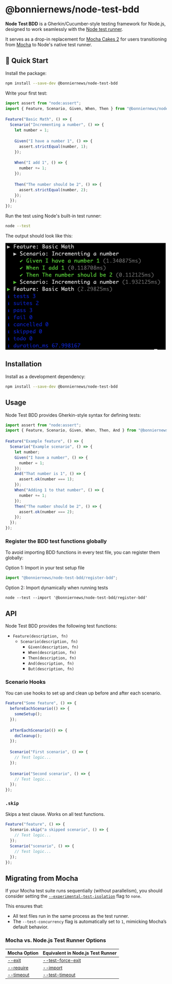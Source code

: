 # @bonniernews/node-test-bdd

**Node Test BDD** is a Gherkin/Cucumber-style testing framework for Node.js, designed to work seamlessly with the [Node test runner](https://nodejs.org/api/test.html#test-runner).  

It serves as a drop-in replacement for [Mocha Cakes 2](https://www.npmjs.com/package/mocha-cakes-2) for users transitioning from [Mocha](https://mochajs.org/) to Node's native test runner.

## 🚀 Quick Start  

Install the package:

```sh
npm install --save-dev @bonniernews/node-test-bdd
```

Write your first test:

```js
import assert from "node:assert";
import { Feature, Scenario, Given, When, Then } from "@bonniernews/node-test-bdd";

Feature("Basic Math", () => {
  Scenario("Incrementing a number", () => {
    let number = 1;

    Given("I have a number 1", () => {
      assert.strictEqual(number, 1);
    });

    When("I add 1", () => {
      number += 1;
    });

    Then("The number should be 2", () => {
      assert.strictEqual(number, 2);
    });
  });
});
```

Run the test using Node's built-in test runner:

```sh
node --test
```

The output should look like this:

![Test output](test-output.png)

## Installation

Install as a development dependency:

```sh
npm install --save-dev @bonniernews/node-test-bdd
```

## Usage

Node Test BDD provides Gherkin-style syntax for defining tests:

```js
import assert from "node:assert";
import { Feature, Scenario, Given, When, Then, And } from "@bonniernews/node-test-bdd";

Feature("Example feature", () => {
  Scenario("Example scenario", () => {
    let number;
    Given("I have a number", () => {
      number = 1;
    });
    And("That number is 1", () => {
      assert.ok(number === 1);
    });
    When("Adding 1 to that number", () => {
      number += 1;
    });
    Then("The number should be 2", () => {
      assert.ok(number === 2);
    });
  });
});
```

### Register the BDD test functions globally

To avoid importing BDD functions in every test file, you can register them globally:

Option 1: Import in your test setup file

```js
import "@bonniernews/node-test-bdd/register-bdd";
```

Option 2: Import dynamically when running tests

```shell
node --test --import '@bonniernews/node-test-bdd/register-bdd'
```

## API

Node Test BDD provides the following test functions:

* `Feature(description, fn)`
  * `Scenario(description, fn)`
    * `Given(description, fn)`
    * `When(description, fn)`
    * `Then(description, fn)`
    * `And(description, fn)`
    * `But(description, fn)`

### Scenario Hooks

You can use hooks to set up and clean up before and after each scenario.

```js
Feature("Some feature", () => {
  beforeEachScenario(() => {
    someSetup();
  });

  afterEachScenario(() => {
    doCleanup();
  });

  Scenario("First scenario", () => {
    // Test logic...
  });

  Scenario("Second scenario", () => {
    // Test logic...
  });
});
```

### `.skip`

Skips a test clause. Works on all test functions.

```js
Feature("feature", () => {
  Scenario.skip("a skipped scenario", () => {
    // Test logic...
  });
  Scenario("scenario", () => {
    // Test logic...
  });
});
```

## Migrating from Mocha

If your Mocha test suite runs sequentially (without parallelism), you should consider setting the [`--experimental-test-isolation`](https://nodejs.org/docs/latest-v22.x/api/cli.html#--experimental-test-isolationmode) flag to `none`.  

This ensures that:
- All test files run in the same process as the test runner.
- The `--test-concurrency` flag is automatically set to `1`, mimicking Mocha’s default behavior.

### Mocha vs. Node.js Test Runner Options

| Mocha Option | Equivalent in Node.js Test Runner |
| ------------------- | -------------------------------------------------------------------------------------------------------------------------------------| 
| [--exit](https://mochajs.org/#-exit)                            | [--test-force-exit](https://nodejs.org/docs/latest-v22.x/api/cli.html#--test-force-exit) |
| [--require](https://mochajs.org/#-require-module-r-module)      | [--import](https://nodejs.org/docs/latest-v22.x/api/cli.html#--importmodule)             |
| [--timeout](https://mochajs.org/#-timeout-ms-t-ms)              | [--test-timeout](https://nodejs.org/docs/latest-v22.x/api/cli.html#--test-timeout)       |
